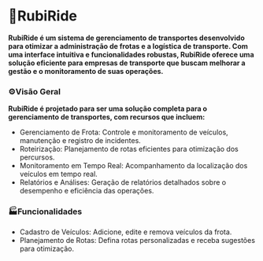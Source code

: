 # 🚚RubiRide

**RubiRide é um sistema de gerenciamento de transportes desenvolvido 
para otimizar a administração de frotas e a logística de transporte. 
Com uma interface intuitiva e funcionalidades robustas, RubiRide oferece 
uma solução eficiente para empresas de transporte que buscam melhorar a 
gestão e o monitoramento de suas operações.**

### ⚙️Visão Geral
**RubiRide é projetado para ser uma solução completa para o gerenciamento de transportes, com recursos que incluem:**

- Gerenciamento de Frota: Controle e monitoramento de veículos, manutenção e registro de incidentes.
- Roteirização: Planejamento de rotas eficientes para otimização dos percursos.
- Monitoramento em Tempo Real: Acompanhamento da localização dos veículos em tempo real.
- Relatórios e Análises: Geração de relatórios detalhados sobre o desempenho e eficiência das operações.
  
### 🏭Funcionalidades
  
- Cadastro de Veículos: Adicione, edite e remova veículos da frota.
- Planejamento de Rotas: Defina rotas personalizadas e receba sugestões para otimização.
